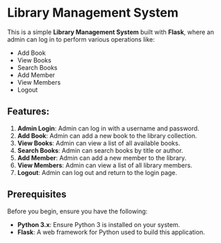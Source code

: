 # Library Management System

This is a simple **Library Management System** built with **Flask**, where an admin can log in to perform various operations like:

- Add Book
- View Books
- Search Books
- Add Member
- View Members
- Logout

## Features:
1. **Admin Login**: Admin can log in with a username and password.
2. **Add Book**: Admin can add a new book to the library collection.
3. **View Books**: Admin can view a list of all available books.
4. **Search Books**: Admin can search books by title or author.
5. **Add Member**: Admin can add a new member to the library.
6. **View Members**: Admin can view a list of all library members.
7. **Logout**: Admin can log out and return to the login page.

## Prerequisites

Before you begin, ensure you have the following:

- **Python 3.x**: Ensure Python 3 is installed on your system.
- **Flask**: A web framework for Python used to build this application.
